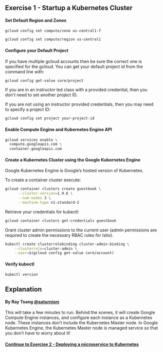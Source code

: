## Exercise 1 - Startup a Kubernetes Cluster


#### Set Default Region and Zones

```sh
gcloud config set compute/zone us-central1-f
```
```sh
gcloud config set compute/region us-central1
```

#### Configure your Default Project

If you have multiple gcloud accounts then be sure the correct one is specified for the gcloud. You can get your default project id from the command line with:

```sh
gcloud config get-value core/project
```

If you are in an instructor led class with a provided credential, then you don't need to set another project ID.

If you are not using an instructor provided credentials, then you may need to specify a project ID:

```sh
gcloud config set project your-project-id
```

#### Enable Compute Engine and Kubernetes Engine API

```sh
gcloud services enable \
  compute.googleapis.com \
  container.googleapis.com
```

#### Create a Kubernetes Cluster using the Google Kubernetes Engine

Google Kubernetes Engine is Google’s hosted version of Kubernetes.

To create a container cluster execute:

```sh
gcloud container clusters create guestbook \
      --cluster-version=1.9.6 \
      --num-nodes 3 \
      --machine-type n1-standard-2
```

Retrieve your credentials for kubectl:

```sh
gcloud container clusters get-credentials guestbook
```

Grant cluster admin permissions to the current user (admin permissions are required to create the necessary RBAC rules for Istio).

```sh
kubectl create clusterrolebinding cluster-admin-binding \
    --clusterrole=cluster-admin \
    --user=$(gcloud config get-value core/account)
```

#### Verify kubectl
  `kubectl version`

## Explanation
#### By Ray Tsang [@saturnism](https://twitter.com/saturnism)

This will take a few minutes to run. Behind the scenes, it will create Google Compute Engine instances, and configure each instance as a Kubernetes node. These instances don’t include the Kubernetes Master node. In Google Kubernetes Engine, the Kubernetes Master node is managed service so that you don’t have to worry about it!

#### [Continue to Exercise 2 - Deploying a microservice to Kubernetes](../exercise-2/README.md)
